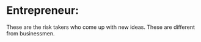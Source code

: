 # Entrepreneur:
These are the risk takers who come up with new ideas.
These are different from businessmen.